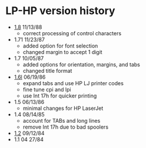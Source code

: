 # LP-HP version history

- [1.8](1.8) 11/13/88
  - correct processing of control characters
- 1.71 11/23/87
  - added option for font selection
  - changed margin to accept 1 digit
- 1.7 10/05/87
  - added options for orientation, margins, and tabs
  - changed title format
- [1.6l](1.6l) 06/19/86
  - expand tabs and use HP LJ printer codes
  - fine tune cpi and lpi
  - use Int 17h for quicker printing
- 1.5 06/13/86
  - minimal changes for HP LaserJet
- 1.4 08/14/85
  - account for TABs and long lines
  - remove Int 17h due to bad spoolers
- [1.2](../lp-oki/1.2) 09/12/84
- 1.1 04 27/84
